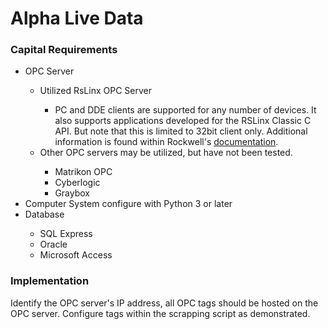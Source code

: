 # Alpha Live Data

### Capital Requirements
<ul>
    <li>OPC Server</li>
    <ul>
        <li>Utilized RsLinx OPC Server</li>
        <ul>
            <li>PC and DDE clients are supported for any number of devices. It also supports applications developed for the RSLinx Classic C API. But note that this is limited to 32bit client only. Additional information is found within Rockwell's <a href="https://literature.rockwellautomation.com/idc/groups/literature/documents/gr/linx-gr001_-en-e.pdf"> documentation</a>.</li>
        </ul>
        <li>Other OPC servers may be utilized, but have not been tested.</li>
        <ul>
            <li>Matrikon OPC</li>
            <li>Cyberlogic</li>
            <li>Graybox</li>
        </ul>
    </ul>
    <li>Computer System configure with Python 3 or later</li>
    <li>Database</li>
    <ul>
    <li>SQL Express</li>
    <li>Oracle</li>
    <li>Microsoft Access</li>
    </ul>
</ul>

### Implementation
Identify the OPC server's IP address, all OPC tags should be hosted on the OPC server. Configure tags within the scrapping script as demonstrated. 